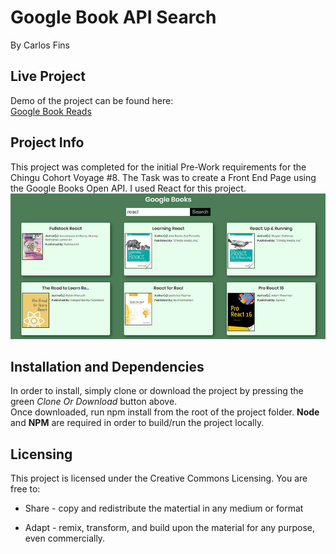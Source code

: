 # Google Book API Search
By Carlos Fins

## Live Project
Demo of the project can be found here:<br>[Google Book Reads](https://clockwerkz.github.io/google-book-reads/)

## Project Info

This project was completed for the initial Pre-Work requirements for the Chingu Cohort Voyage #8. The Task was to create a Front End Page using the Google Books Open API. I used React for this project.
![](docs/google_books.PNG)

## Installation and Dependencies
In order to install, simply clone or download the project by pressing the green *Clone Or Download* button above.<br>
Once downloaded, run npm install from the root of the project folder.
**Node** and **NPM** are required in order to build/run the project locally.

## Licensing
This project is licensed under the Creative Commons Licensing. You are free to:

* Share - copy and redistribute the matertial in any medium or format

* Adapt - remix, transform, and build upon the material for any purpose, even commercially. 